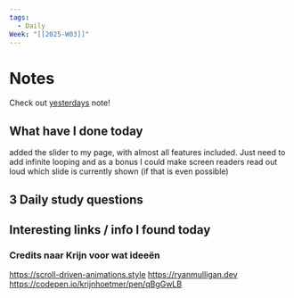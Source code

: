 ```yaml
---
tags:
  - Daily
Week: "[[2025-W03]]"
---
```


# Notes

Check out [yesterdays](2025-01-15) note!

## What have I done today

added the slider to my page, with almost all features included. Just need to add infinite looping and as a bonus I could make screen readers read out loud which slide is currently shown (if that is even possible)

## 3 Daily study questions

## Interesting links / info I found today

### Credits naar Krijn voor wat ideeën

https://scroll-driven-animations.style
https://ryanmulligan.dev
https://codepen.io/krijnhoetmer/pen/qBgGwLB
